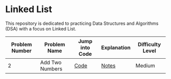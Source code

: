 # Linked List

This repository is dedicated to practicing Data Structures and Algorithms (DSA) with a focus on Linked List.

| Problem Number | Problem Name                                                                                             | Jump into Code                                                                                                                                      | Explanation | Difficulty Level |
|----------------|----------------------------------------------------------------------------------------------------------|-----------------------------------------------------------------------------------------------------------------------------------------------------|-------------|------------------|
| 2             | Add Two Numbers                                                                     | [Code](./Add%20Two%20Numbers/solution.py) | [Notes](./Add%20Two%20Numbers/notes.md)           | Medium                |